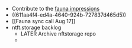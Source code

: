 - Contribute to the [fauna impressions](https://www.notion.so/protocollabs/FaunaDB-356636216c2348c799a1eec8b0ca6f61)
- ((611aa4f4-ed4a-4640-924b-727837d465d5))
- [[Fauna sync call Aug 17]]
- ntft.storage backlog
	- LATER Archive nftstorage repo
	-